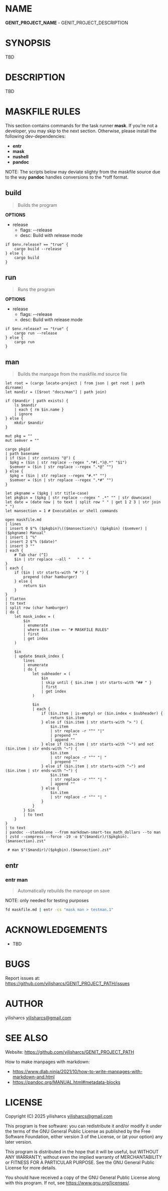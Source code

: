 # NAME

**GENIT_PROJECT_NAME** - GENIT_PROJECT_DESCRIPTION

# SYNOPSIS

TBD

# DESCRIPTION

TBD

# MASKFILE RULES

This section contains commands for the task runner **mask**. If you're not a
developer, you may skip to the next section. Otherwise, please install the
following dev-dependencies:

* **entr**
* **mask**
* **nushell**
* **pandoc**

NOTE: The scripts below may deviate slighty from the maskfile source due to the
way **pandoc** handles conversions to the \*roff format.

## build

> Builds the program

**OPTIONS**
* release
  * flags: --release
  * desc: Build with release mode

```nu
if $env.release? == "true" {
	cargo build --release
} else {
	cargo build
}
```

## run

> Runs the program

**OPTIONS**
* release
  * flags: --release
  * desc: Build with release mode

```nu
if $env.release? == "true" {
	cargo run --release
} else {
	cargo run
}
```

## man

> Builds the manpage from the maskfile.md source file

```nu
let root = (cargo locate-project | from json | get root | path dirname)
let mandir = ([$root "docs/man"] | path join)

if ($mandir | path exists) {
	ls $mandir
	| each { rm $in.name }
	| ignore
} else {
	mkdir $mandir
}

mut pkg = ""
mut semver = ""

cargo pkgid
| path basename
| if ($in | str contains "@") {
  $pkg = ($in | str replace --regex ".*#(.*)@.*" "$1")
  $semver = ($in | str replace --regex ".*@" "")
} else {
  $pkg = ($in | str replace --regex "#.*" "")
  $semver = ($in | str replace --regex ".*#" "")
}

let pkgname = ($pkg | str title-case)
let pkgbin = ($pkg | str replace --regex " .*" "" | str downcase)
let date = (date now | to text | split row " " | get 1 2 3 | str join " ")
let mansection = 1 # Executables or shell commands

open maskfile.md
| lines
| insert 0 $"% ($pkgbin)\(($mansection)\) ($pkgbin) ($semver) | ($pkgname) Manual"
| insert 1 "%"
| insert 2 $"% ($date)"
| insert 3 ""
| each {
	# Tab char (^I)
	$in | str replace --all "	" "  "
}
| each {
	if ($in | str starts-with "# ") {
		prepend (char hamburger)
	} else {
		return $in
	}
}
| flatten
| to text
| split row (char hamburger)
| do {
	let mask_index = (
		$in
		| enumerate
		| where $it.item =~ "# MASKFILE RULES"
		| first
		| get index
	)

	$in
	| update $mask_index {
		lines
		| enumerate
		| do {
			let subheader = (
				$in
				| skip until { $in.item | str starts-with "## " }
				| first
				| get index
			)

			$in
			| each {
				if ($in.item | is-empty) or ($in.index < $subheader) {
					return $in.item
				} else if ($in.item | str starts-with "> ") {
					$in.item
					| str replace -r "^" "|"
					| prepend ""
					| append ""
				} else if ($in.item | str starts-with "~") and not ($in.item | str ends-with "~") {
					$in.item
					| str replace -r "^" "| "
					| prepend ""
				} else if ($in.item | str starts-with "~") and ($in.item | str ends-with "~") {
					$in.item
					| str replace -r "^" "| "
					| append ""
				} else {
					$in.item
					| str replace -r "^" "| "
				}
			}
		} $in
		| to text
	}
}
| to text
| pandoc --standalone --from markdown-smart-tex_math_dollars --to man
| zstd --compress --force -19 -o $"($mandir)/($pkgbin).($mansection).zst"

 # man $"($mandir)/($pkgbin).($mansection).zst"
```

## entr

### entr man

> Automatically rebuilds the manpage on save

NOTE: only needed for testing purposes

```sh
fd maskfile.md | entr -cs "mask man > testman.1"
```

# ACKNOWLEDGEMENTS

- TBD

# BUGS

Report issues at: <https://github.com/yilisharcs/GENIT_PROJECT_PATH/issues>

# AUTHOR

yilisharcs <yilisharcs@gmail.com>

# SEE ALSO

Website: <https://github.com/yilisharcs/GENIT_PROJECT_PATH>

How to make manpages with markdown:

* <https://www.dlab.ninja/2021/10/how-to-write-manpages-with-markdown-and.html>
* <https://pandoc.org/MANUAL.html#metadata-blocks>

# LICENSE

Copyright (C) 2025 yilisharcs <yilisharcs@gmail.com>

This program is free software: you can redistribute it and/or modify it under
the terms of the GNU General Public License as published by the Free Software
Foundation, either version 3 of the License, or (at your option) any later
version.

This program is distributed in the hope that it will be useful, but WITHOUT ANY
WARRANTY; without even the implied warranty of MERCHANTABILITY or FITNESS FOR A
PARTICULAR PURPOSE. See the GNU General Public License for more details.

You should have received a copy of the GNU General Public License along with
this program. If not, see <https://www.gnu.org/licenses/>.
